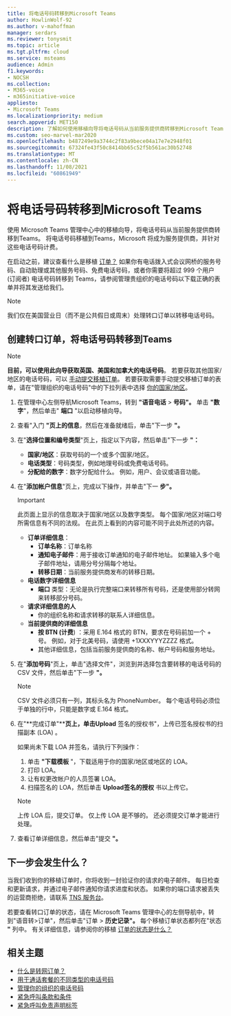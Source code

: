 ```yaml
---
title: 将电话号码转移到Microsoft Teams
author: HowlinWolf-92
ms.author: v-mahoffman
manager: serdars
ms.reviewer: tonysmit
ms.topic: article
ms.tgt.pltfrm: cloud
ms.service: msteams
audience: Admin
f1.keywords:
- NOCSH
ms.collection:
- M365-voice
- m365initiative-voice
appliesto:
- Microsoft Teams
ms.localizationpriority: medium
search.appverid: MET150
description: 了解如何使用移植向导将电话号码从当前服务提供商转移到Microsoft Teams。
ms.custom: seo-marvel-mar2020
ms.openlocfilehash: b487249e9a3744c2f83a9bece04a17e7e2948f01
ms.sourcegitcommit: 67324fe43f50c8414bb65c52f5b561ac30b52748
ms.translationtype: MT
ms.contentlocale: zh-CN
ms.lasthandoff: 11/08/2021
ms.locfileid: "60861949"
---
```

# <a name="transfer-phone-numbers-to-microsoft-teams"></a>将电话号码转移到Microsoft Teams

使用 Microsoft Teams 管理中心中的移植向导，将电话号码从当前服务提供商转移到Teams。 将电话号码移植到Teams，Microsoft 将成为服务提供商，并针对这些电话号码计费。

在启动之前，建议查看什么是移植 [订单？](port-order-overview.md) 如果你有电话拨入式会议网桥的服务号码、自动助理或其他服务号码、免费电话号码，或者你需要将超过 999 个用户 (订阅者) 电话号码转移到 Teams，请参阅管理贵组织的电话号码以下载正确的表单并将其发送给我们。 [](../manage-phone-numbers-for-your-organization/manage-phone-numbers-for-your-organization.md)

  > [!NOTE]
  > 我们仅在美国营业日（而不是公共假日或周末）处理转口订单以转移电话号码。

## <a name="create-a-port-order-and-transfer-your-phone-numbers-to-teams"></a>创建转口订单，将电话号码转移到Teams

> [!NOTE]
> **目前，可以使用此向导获取英国、美国和加拿大的电话号码**。 若要获取其他国家/地区的电话号码，可以 [手动提交移植订单](manually-submit-port-order.md)。 若要获取需要手动提交移植订单的表单，请在"管理组织的电话号码"中的下拉列表中选择 [你的国家/地区](../manage-phone-numbers-for-your-organization/manage-phone-numbers-for-your-organization.md)。

1. 在管理中心左侧导航Microsoft Teams，转到 **"语音电话**  >  **号码"。** 单击 **"数字**"，然后单击" **端口** "以启动移植向导。
2. 查看"入门 **"页上的信息**，然后在准备就绪后，单击"下一步 **"。**
3. 在"**选择位置和编号类型**"页上，指定以下内容，然后单击"下一步 **"：**

    - **国家/地区**：获取号码的一个或多个国家/地区。
    - **电话类型**：号码类型，例如地理号码或免费电话号码。
    - **分配给的数字**：数字分配给什么。 例如，用户、会议或语音功能。

4. 在"**添加帐户信息**"页上，完成以下操作，并单击"下一 **步"。**

    > [!IMPORTANT]
    > 此页面上显示的信息取决于国家/地区以及数字类型。 每个国家/地区对端口号所需信息有不同的法规。 在此页上看到的内容可能不同于此处所述的内容。

    - **订单详细信息**： 
        - **订单名称**：订单名称
        - **通知电子邮件**：用于接收订单通知的电子邮件地址。 如果输入多个电子邮件地址，请用分号分隔每个地址。
        - **转移日期**：当前服务提供商发布的转移日期。
    - **电话数字详细信息**
        - **端口** 类型：无论是执行完整端口来转移所有号码，还是使用部分转网来转移部分号码。
    - **请求详细信息的人**  
        - 你的组织名称和请求转移的联系人详细信息。
    - **当前提供商的详细信息**
        - **按 BTN (计费**) ：采用 E.164 格式的 BTN，要求在号码前加一个 + 号。 例如，对于北美号码，请使用 +1XXXYYYZZZZ 格式。
        - 其他详细信息，包括当前服务提供商的名称、帐户号码和服务地址。
            
5. 在"**添加号码**"页上，单击"选择文件"，浏览到并选择包含要转移的电话号码的 CSV 文件，然后单击"下一步 **"。**  

    > [!NOTE]
    > CSV 文件必须只有一列，其标头名为 PhoneNumber。 每个电话号码必须位于单独的行中，只能是数字或 E.164 格式。

6. 在"**完成订单"****页上，单击Upload** 签名的授权书"，上传已签名授权书的扫描副本 (LOA) 。

    如果尚未下载 LOA 并签名，请执行下列操作：
    
    1. 单击 **"下载模板** "，下载适用于你的国家/地区或地区的 LOA。 
    2. 打印 LOA。
    3. 让有权更改帐户的人员签署 LOA。
    4. 扫描签名的 LOA，然后单击 **Upload签名的授权** 书以上传它。

    > [!NOTE]
    > 上传 LOA 后，提交订单。 仅上传 LOA 是不够的。 还必须提交订单才能进行处理。

7. 查看订单详细信息，然后单击"提交 **"。**


## <a name="what-happens-next"></a>下一步会发生什么？

当我们收到你的移植订单时，你将收到一封验证你的请求的电子邮件。 每日检查和更新请求，并通过电子邮件通知你请求进度和状态。 如果你的端口请求被丢失的运营商拒绝，请联系 [TNS 服务台](../manage-phone-numbers-for-your-organization/contact-tns-service-desk.md)。

若要查看转口订单的状态，请在 Microsoft Teams 管理中心的左侧导航中，转到"语音转>订单"，然后单击"订单  >  **历史记录"。** 每个移植订单状态都列在"状态 **"** 列中。 有关详细信息，请参阅你的移植 [订单的状态是什么？](port-order-status.md)

## <a name="related-topics"></a>相关主题

- [什么是转网订单？](port-order-overview.md)
- [用于通话套餐的不同类型的电话号码](../different-kinds-of-phone-numbers-used-for-calling-plans.md)
- [管理你的组织的电话号码](../manage-phone-numbers-for-your-organization/manage-phone-numbers-for-your-organization.md)
- [紧急呼叫条款和条件](../emergency-calling-terms-and-conditions.md)
- [紧急呼叫免责声明标签](https://github.com/MicrosoftDocs/OfficeDocs-SkypeForBusiness/blob/live/Teams/downloads/emergency-calling/emergency-calling-label-(en-us)-(v.1.0).zip?raw=true)
